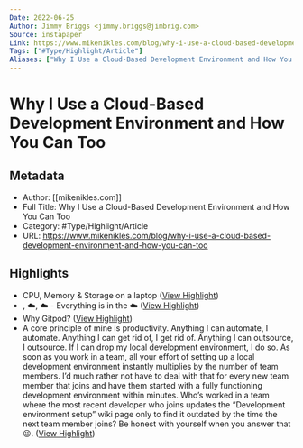 ```yaml
---
Date: 2022-06-25
Author: Jimmy Briggs <jimmy.briggs@jimbrig.com>
Source: instapaper
Link: https://www.mikenikles.com/blog/why-i-use-a-cloud-based-development-environment-and-how-you-can-too
Tags: ["#Type/Highlight/Article"]
Aliases: ["Why I Use a Cloud-Based Development Environment and How You Can Too", "Why I Use a Cloud-Based Development Environment and How You Can Too"]
---
```

# Why I Use a Cloud-Based Development Environment and How You Can Too

## Metadata
- Author: [[mikenikles.com]]
- Full Title: Why I Use a Cloud-Based Development Environment and How You Can Too
- Category: #Type/Highlight/Article
- URL: https://www.mikenikles.com/blog/why-i-use-a-cloud-based-development-environment-and-how-you-can-too

## Highlights
- CPU, Memory & Storage on a laptop ([View Highlight](https://instapaper.com/read/1353723328/14361618))
- , ☁️, ☁️ - Everything is in the ☁️ ([View Highlight](https://instapaper.com/read/1353723328/14361620))
- Why Gitpod? ([View Highlight](https://instapaper.com/read/1353723328/14361623))
- A core principle of mine is productivity. Anything I can automate, I automate. Anything I can get rid of, I get rid of. Anything I can outsource, I outsource. If I can drop my local development environment, I do so. As soon as you work in a team, all your effort of setting up a local development environment instantly multiplies by the number of team members. I’d much rather not have to deal with that for every new team member that joins and have them started with a fully functioning development environment within minutes. Who’s worked in a team where the most recent developer who joins updates the “Development environment setup” wiki page only to find it outdated by the time the next team member joins? Be honest with yourself when you answer that 😉. ([View Highlight](https://instapaper.com/read/1353723328/14361624))
